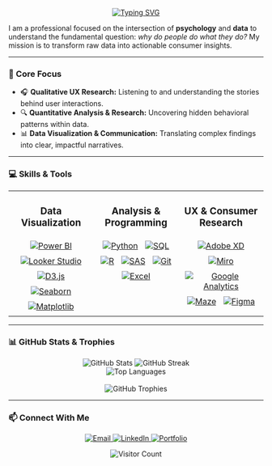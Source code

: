 
<p align="center">
<a href="https://git.io/typing-svg"><img src="https://readme-typing-svg.demolab.com?font=Inter&size=32&duration=3000&pause=1000&color=20C20E&center=true&vCenter=true&width=550&lines=Consumer+Insight+Analyst;Data-Driven+UX+Researcher;Turning+Data+Into+Stories" alt="Typing SVG" /></a>
</p>

I am a professional focused on the intersection of **psychology** and **data** to understand the fundamental question: *why do people do what they do?* My mission is to transform raw data into actionable consumer insights.

---

### 🎯 Core Focus
* 🎧 **Qualitative UX Research:** Listening to and understanding the stories behind user interactions.
* 🔍 **Quantitative Analysis & Research:** Uncovering hidden behavioral patterns within data.
* 📊 **Data Visualization & Communication:** Translating complex findings into clear, impactful narratives.

---

### 💻 Skills & Tools

<table width="100%">
<tr>
<td width="33%" valign="top">
<h3 align="center">Data Visualization</h3>
<div align="center">
<a href="https://powerbi.microsoft.com/" target="_blank"><img style="margin: 5px;" src="https://img.shields.io/badge/Power%20BI-F2C811?style=for-the-badge&logo=powerbi&logoColor=black" alt="Power BI"/></a>
<a href="https://lookerstudio.google.com/" target="_blank"><img style="margin: 5px;" src="https://img.shields.io/badge/Looker%20Studio-4285F4?style=for-the-badge&logo=googledatastudio&logoColor=white" alt="Looker Studio"/></a>
<a href="https://d3js.org/" target="_blank"><img style="margin: 5px;" src="https://img.shields.io/badge/D3.js-F9A03C?style=for-the-badge&logo=d3.js&logoColor=white" alt="D3.js"/></a>
<a href="https://seaborn.pydata.org/" target="_blank"><img style="margin: 5px;" src="https://img.shields.io/badge/Seaborn-3776AB?style=for-the-badge&logo=python&logoColor=white" alt="Seaborn"/></a>
<a href="https://matplotlib.org/" target="_blank"><img style="margin: 5px;" src="https://img.shields.io/badge/Matplotlib-11557C?style=for-the-badge&logo=matplotlib&logoColor=white" alt="Matplotlib"/></a>
</div>
</td>
<td width="33%" valign="top">
<h3 align="center">Analysis & Programming</h3>
<div align="center">
<a href="https://www.python.org/" target="_blank"><img style="margin: 5px;" src="https://img.shields.io/badge/Python-3776AB?style=for-the-badge&logo=python&logoColor=white" alt="Python"/></a>
<a href="https://www.mysql.com/" target="_blank"><img style="margin: 5px;" src="https://img.shields.io/badge/SQL-4479A1?style=for-the-badge&logo=postgresql&logoColor=white" alt="SQL"/></a>
<a href="https://www.r-project.org/" target="_blank"><img style="margin: 5px;" src="https://img.shields.io/badge/R-276DC3?style=for-the-badge&logo=r&logoColor=white" alt="R"/></a>
<a href="https://www.sas.com/" target="_blank"><img style="margin: 5px;" src="https://img.shields.io/badge/SAS-0078C8?style=for-the-badge&logo=sas&logoColor=white" alt="SAS"/></a>
<a href="https://git-scm.com/" target="_blank"><img style="margin: 5px;" src="https://img.shields.io/badge/Git-F05032?style=for-the-badge&logo=git&logoColor=white" alt="Git"/></a>
<a href="https://www.microsoft.com/en-us/microsoft-365/excel" target="_blank"><img style="margin: 5px;" src="https://img.shields.io/badge/Excel-217346?style=for-the-badge&logo=microsoftexcel&logoColor=white" alt="Excel"/></a>
</div>
</td>
<td width="33%" valign="top">
<h3 align="center">UX & Consumer Research</h3>
<div align="center">
<a href="https://www.adobe.com/products/xd.html" target="_blank"><img style="margin: 5px;" src="https://img.shields.io/badge/Adobe%20XD-FF61F6?style=for-the-badge&logo=adobexd&logoColor=white" alt="Adobe XD"/></a>
<a href="https://miro.com/" target="_blank"><img style="margin: 5px;" src="https://img.shields.io/badge/Miro-050038?style=for-the-badge&logo=miro&logoColor=white" alt="Miro"/></a>
<a href="https://analytics.google.com/" target="_blank"><img style="margin: 5px;" src="https://img.shields.io/badge/Google%20Analytics-E37400?style=for-the-badge&logo=googleanalytics&logoColor=white" alt="Google Analytics"/></a>
<a href="https://maze.co/" target="_blank"><img style="margin: 5px;" src="https://img.shields.io/badge/Maze-0B57FF?style=for-the-badge&logo=maze&logoColor=white" alt="Maze"/></a>
<a href="https://www.figma.com/" target="_blank"><img style="margin: 5px;" src="https://img.shields.io/badge/figma-%23F24E1E.svg?style=for-the-badge&logo=figma&logoColor=white" alt="Figma"/></a>
</div>
</td>
</tr>
</table>

---

### 📊 GitHub Stats & Trophies

<p align="center">
<img src="https://github-readme-stats.vercel.app/api?username=daddyananta&theme=dark&hide_border=false&include_all_commits=true&count_private=false" alt="GitHub Stats"/>
<img src="https://github-readme-streak-stats.herokuapp.com/?user=daddyananta&theme=dark&hide_border=false" alt="GitHub Streak"/>
<br>
<img src="https://github-readme-stats.vercel.app/api/top-langs/?username=daddyananta&theme=dark&hide_border=false&include_all_commits=true&count_private=false&layout=compact" alt="Top Languages"/>
<br><br>
<img src="https://github-profile-trophy.vercel.app/?username=daddyananta&theme=dracula&column=7&no-frame=true&no-bg=true" alt="GitHub Trophies"/>
</p>

---

### 📫 Connect With Me

<p align="center">
<a href="mailto:daddyananta123@yahoo.com">
<img src="https://img.shields.io/badge/Email-D14836?style=for-the-badge&logo=gmail&logoColor=white" alt="Email"/>
</a>
<a href="https://id.linkedin.com/in/daddy-ananta-sinulingga-468141253">
<img src="https://img.shields.io/badge/LinkedIn-0077B5?style=for-the-badge&logo=linkedin&logoColor=white" alt="LinkedIn"/>
</a>
<a href="https://daddyananta.github.io/">
<img src="https://img.shields.io/badge/Portfolio-000000?style=for-the-badge&logo=firefox&logoColor=#FF7139" alt="Portfolio"/>
</a>
</p>

<p align="center">
<img src="https://visitcount.itsvg.in/api?id=daddyananta&icon=0&color=0" alt="Visitor Count"/>
</p>
